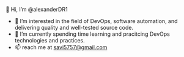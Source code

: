 👋 Hi, I’m @alexanderDR1

- 👀 I’m interested in the field of DevOps, software automation, and delivering quality and well-tested source code.
- 🌱 I’m currently spending time learning and pracitcing DevOps technologies and practices.
- 📫 reach me at savi5757@gmail.com 
